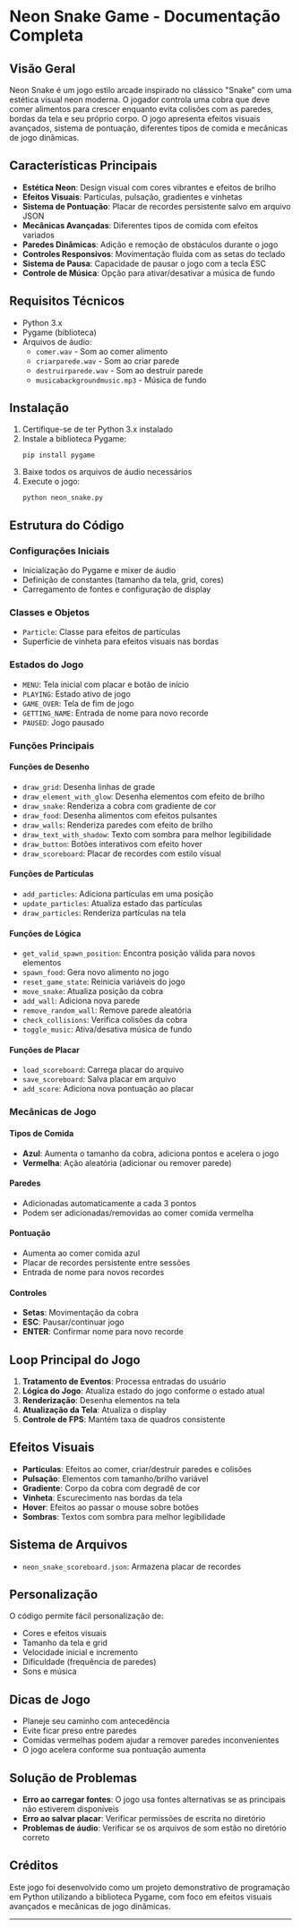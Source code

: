 # Neon Snake Game - Documentação Completa

## Visão Geral

Neon Snake é um jogo estilo arcade inspirado no clássico "Snake" com uma estética visual neon moderna. O jogador controla uma cobra que deve comer alimentos para crescer enquanto evita colisões com as paredes, bordas da tela e seu próprio corpo. O jogo apresenta efeitos visuais avançados, sistema de pontuação, diferentes tipos de comida e mecânicas de jogo dinâmicas.



## Características Principais

- **Estética Neon**: Design visual com cores vibrantes e efeitos de brilho
- **Efeitos Visuais**: Partículas, pulsação, gradientes e vinhetas
- **Sistema de Pontuação**: Placar de recordes persistente salvo em arquivo JSON
- **Mecânicas Avançadas**: Diferentes tipos de comida com efeitos variados
- **Paredes Dinâmicas**: Adição e remoção de obstáculos durante o jogo
- **Controles Responsivos**: Movimentação fluida com as setas do teclado
- **Sistema de Pausa**: Capacidade de pausar o jogo com a tecla ESC
- **Controle de Música**: Opção para ativar/desativar a música de fundo

## Requisitos Técnicos

- Python 3.x
- Pygame (biblioteca)
- Arquivos de áudio:
  - `comer.wav` - Som ao comer alimento
  - `criarparede.wav` - Som ao criar parede
  - `destruirparede.wav` - Som ao destruir parede
  - `musicabackgroundmusic.mp3` - Música de fundo

## Instalação

1. Certifique-se de ter Python 3.x instalado
2. Instale a biblioteca Pygame:
   ```
   pip install pygame
   ```
3. Baixe todos os arquivos de áudio necessários
4. Execute o jogo:
   ```
   python neon_snake.py
   ```

## Estrutura do Código

### Configurações Iniciais
- Inicialização do Pygame e mixer de áudio
- Definição de constantes (tamanho da tela, grid, cores)
- Carregamento de fontes e configuração de display

### Classes e Objetos
- `Particle`: Classe para efeitos de partículas
- Superfície de vinheta para efeitos visuais nas bordas

### Estados do Jogo
- `MENU`: Tela inicial com placar e botão de início
- `PLAYING`: Estado ativo de jogo
- `GAME_OVER`: Tela de fim de jogo
- `GETTING_NAME`: Entrada de nome para novo recorde
- `PAUSED`: Jogo pausado

### Funções Principais

#### Funções de Desenho
- `draw_grid`: Desenha linhas de grade
- `draw_element_with_glow`: Desenha elementos com efeito de brilho
- `draw_snake`: Renderiza a cobra com gradiente de cor
- `draw_food`: Desenha alimentos com efeitos pulsantes
- `draw_walls`: Renderiza paredes com efeito de brilho
- `draw_text_with_shadow`: Texto com sombra para melhor legibilidade
- `draw_button`: Botões interativos com efeito hover
- `draw_scoreboard`: Placar de recordes com estilo visual

#### Funções de Partículas
- `add_particles`: Adiciona partículas em uma posição
- `update_particles`: Atualiza estado das partículas
- `draw_particles`: Renderiza partículas na tela

#### Funções de Lógica
- `get_valid_spawn_position`: Encontra posição válida para novos elementos
- `spawn_food`: Gera novo alimento no jogo
- `reset_game_state`: Reinicia variáveis do jogo
- `move_snake`: Atualiza posição da cobra
- `add_wall`: Adiciona nova parede
- `remove_random_wall`: Remove parede aleatória
- `check_collisions`: Verifica colisões da cobra
- `toggle_music`: Ativa/desativa música de fundo

#### Funções de Placar
- `load_scoreboard`: Carrega placar do arquivo
- `save_scoreboard`: Salva placar em arquivo
- `add_score`: Adiciona nova pontuação ao placar

### Mecânicas de Jogo

#### Tipos de Comida
- **Azul**: Aumenta o tamanho da cobra, adiciona pontos e acelera o jogo
- **Vermelha**: Ação aleatória (adicionar ou remover parede)

#### Paredes
- Adicionadas automaticamente a cada 3 pontos
- Podem ser adicionadas/removidas ao comer comida vermelha

#### Pontuação
- Aumenta ao comer comida azul
- Placar de recordes persistente entre sessões
- Entrada de nome para novos recordes

#### Controles
- **Setas**: Movimentação da cobra
- **ESC**: Pausar/continuar jogo
- **ENTER**: Confirmar nome para novo recorde

## Loop Principal do Jogo

1. **Tratamento de Eventos**: Processa entradas do usuário
2. **Lógica do Jogo**: Atualiza estado do jogo conforme o estado atual
3. **Renderização**: Desenha elementos na tela
4. **Atualização da Tela**: Atualiza o display
5. **Controle de FPS**: Mantém taxa de quadros consistente

## Efeitos Visuais

- **Partículas**: Efeitos ao comer, criar/destruir paredes e colisões
- **Pulsação**: Elementos com tamanho/brilho variável
- **Gradiente**: Corpo da cobra com degradê de cor
- **Vinheta**: Escurecimento nas bordas da tela
- **Hover**: Efeitos ao passar o mouse sobre botões
- **Sombras**: Textos com sombra para melhor legibilidade

## Sistema de Arquivos

- `neon_snake_scoreboard.json`: Armazena placar de recordes

## Personalização

O código permite fácil personalização de:
- Cores e efeitos visuais
- Tamanho da tela e grid
- Velocidade inicial e incremento
- Dificuldade (frequência de paredes)
- Sons e música

## Dicas de Jogo

- Planeje seu caminho com antecedência
- Evite ficar preso entre paredes
- Comidas vermelhas podem ajudar a remover paredes inconvenientes
- O jogo acelera conforme sua pontuação aumenta

## Solução de Problemas

- **Erro ao carregar fontes**: O jogo usa fontes alternativas se as principais não estiverem disponíveis
- **Erro ao salvar placar**: Verificar permissões de escrita no diretório
- **Problemas de áudio**: Verificar se os arquivos de som estão no diretório correto

## Créditos

Este jogo foi desenvolvido como um projeto demonstrativo de programação em Python utilizando a biblioteca Pygame, com foco em efeitos visuais avançados e mecânicas de jogo dinâmicas.

---

